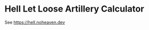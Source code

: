 # Hell Let Loose Artillery Calculator


See <a href="https://hell.noheaven.dev">https://hell.noheaven.dev</a>
